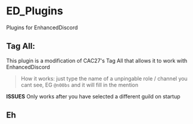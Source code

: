 # ED_Plugins
Plugins for EnhancedDiscord

## Tag All:
This plugin is a modification of CAC27's Tag All that allows it to work with EnhancedDiscord
>How it works: just type the name of a unpingable role / channel you cant see, EG `@n00bs` and it will fill in the mention

**ISSUES** 
Only works after you have selected a different guild on startup

## Eh
